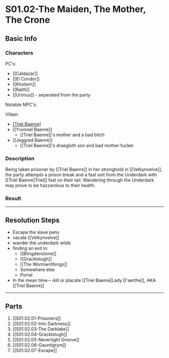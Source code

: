# S01.02-The Maiden, The Mother, The Crone
## Basic Info
### Characters
PC's:
- [[Caldazar]]
- [[El Condor]]
- [[Kholwin]]
- [[Raith]]
- [[Urimus]] - seperated from the party

Notable NPC's:

Villain:
- [[Triel Baenre]](BBEG)
- [[Yvonnel Baenre]]
    - [[Triel Baenre]]'s mother and a bad bitch
- [[Jeggred Baenre]]
    - [[Triel Baenre]]'s draegloth son and bad mother fucker

### Description
Being taken prisoner by [[Triel Baenre]] in her stronghold in [[Velkynvelve]], the party attempts a prison break and a fast exit from the Underdark with [[Triel Baenre|Triel]] fast on their tail. Wandering through the Underdark may prove to be hazzardous to their health.
### Result
___
## Resolution Steps
- Escape the slave pens
- vacate [[Velkynvelve]]
- wander the underdark wilds
- finding an exit in:
    - [[Blingdenstone]]
    - [[Gracklstugh]]
    - [[The Wormwrithings]]
    - Somewhere else
    - Portal
- In the mean time---kill or placate [[Triel Baenre|Lady D'aerthe]], AKA [[Triel Baenre]]
___
## Parts
1. [[S01.02.01-Prisoners]]
2. [[S01.02.02-Into Darkness]]
3. [[S01.02.03-The Darklake]]
4. [[S01.02.04-Gracklstugh]]
5. [[S01.02.05-Neverlight Groove]]
6. [[S01.02.06-Gauntlgrym]]
7. [[S01.02.07-Escape]]